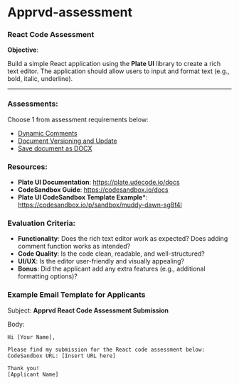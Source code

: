 # Apprvd-assessment

### **React Code Assessment**

**Objective**:

Build a simple React application using the **Plate UI** library to create a rich text editor. The application should allow users to input and format text (e.g., bold, italic, underline).

---

### **Assessments**:
Choose 1 from assessment requirements below:
- [Dynamic Comments](assessment-1.md)
- [Document Versioning and Update](assessment-2.md)
- [Save document as DOCX](assessment-3.md)

### **Resources**:

- **Plate UI Documentation**: https://plate.udecode.io/docs
- **CodeSandbox Guide**: https://codesandbox.io/docs
- **Plate UI CodeSandbox Template Example***: https://codesandbox.io/p/sandbox/muddy-dawn-sg8f4l

### **Evaluation Criteria**:
- **Functionality**: Does the rich text editor work as expected? Does adding comment function works as intended?
- **Code Quality**: Is the code clean, readable, and well-structured?
- **UI/UX**: Is the editor user-friendly and visually appealing?
- **Bonus**: Did the applicant add any extra features (e.g., additional formatting options)?

### **Example Email Template for Applicants**

Subject: **Apprvd React Code Assessment Submission**

Body:

```
Hi [Your Name],

Please find my submission for the React code assessment below:
CodeSandbox URL: [Insert URL here]

Thank you!
[Applicant Name]
```
